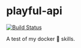 # playful-api

[![Build Status](https://travis-ci.org/itssadon/playful-api.svg?branch=master)](https://travis-ci.org/itssadon/playful-api)

A test of my docker 🐳 skills.